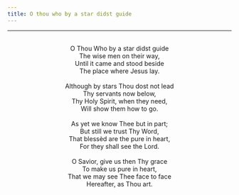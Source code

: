 ```yaml
---
title: O thou who by a star didst guide
---
```


---
<center>
<br/>
O Thou Who by a star didst guide<br/>
The wise men on their way,<br/>
Until it came and stood beside<br/>
The place where Jesus lay.<br/>
<br/>
Although by stars Thou dost not lead<br/>
Thy servants now below,<br/>
Thy Holy Spirit, when they need,<br/>
Will show them how to go.<br/>
<br/>
As yet we know Thee but in part;<br/>
But still we trust Thy Word,<br/>
That blessèd are the pure in heart,<br/>
For they shall see the Lord.<br/>
<br/>
O Savior, give us then Thy grace<br/>
To make us pure in heart,<br/>
That we may see Thee face to face<br/>
Hereafter, as Thou art.<br/>

</center>